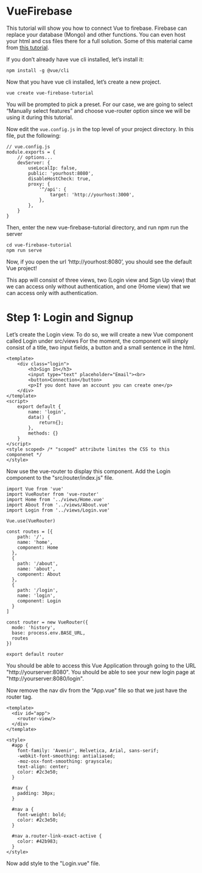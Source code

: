 # VueFirebase
This tutorial will show you how to connect Vue to firebase.  Firebase can replace your database (Mongo) and other functions.  You can even host your html and css files there for a full solution. Some of this material came from [this tutorial](https://blog.logrocket.com/vue-firebase-authentication/).

If you don’t already have vue cli installed, let’s install it:
```
npm install -g @vue/cli
```
Now that you have vue cli installed, let’s create a new project. 
```
vue create vue-firebase-tutorial
```
You will be prompted to pick a preset. For our case, we are going to select “Manually select features” and choose vue-router option since we will be using it during this tutorial. 

Now edit the `vue.config.js` in the top level of your project directory. In this file, put the following:

```
// vue.config.js
module.exports = {
    // options...
    devServer: {
        useLocalIp: false,
        public: 'yourhost:8080',
        disableHostCheck: true,
        proxy: {
            '^/api': {
                target: 'http://yourhost:3000',
            },
        },
    }
}
```
Then, enter the new vue-firebase-tutorial directory, and run npm run the server
```
cd vue-firebase-tutorial
npm run serve
```
Now, if you open the url ‘http://yourhost:8080’, you should see the default Vue project!

This app will consist of three views, two (Login view and Sign Up view) that we can access only without authentication, and one (Home view) that we can access only with authentication.

# Step 1: Login and Signup
Let’s create the Login view. To do so, we will create a new Vue component called Login under src/views
For the moment, the component will simply consist of a title, two input fields, a button and a small sentence in the html.

```
<template>
    <div class="login">
        <h3>Sign In</h3>
        <input type="text" placeholder="Email"><br>
        <button>Connection</button>
        <p>If you dont have an account you can create one</p>
    </div>
</template>
<script>
    export default {
        name: 'login',
        data() {
            return{};
        },
        methods: {}
    }
</script>
<style scoped> /* "scoped" attribute limites the CSS to this componenet */
</style>
```
Now use the vue-router to display this component.  Add the Login component to the "src/router/index.js" file.
```
import Vue from 'vue'
import VueRouter from 'vue-router'
import Home from '../views/Home.vue'
import About from '../views/About.vue'
import Login from '../views/Login.vue'

Vue.use(VueRouter)

const routes = [{
    path: '/',
    name: 'home',
    component: Home
  },
  {
    path: '/about',
    name: 'about',
    component: About
  },
  {
    path: '/login',
    name: 'login',
    component: Login
  }
]

const router = new VueRouter({
  mode: 'history',
  base: process.env.BASE_URL,
  routes
})

export default router
```

You should be able to access this Vue Application through going to the URL "http://yourserver:8080".  You should be able to see your new login page at "http://yourserver:8080/login".

Now remove the nav div from the "App.vue" file so that we just have the router tag.
```
<template>
  <div id="app">
    <router-view/>
  </div>
</template>

<style>
  #app {
    font-family: 'Avenir', Helvetica, Arial, sans-serif;
    -webkit-font-smoothing: antialiased;
    -moz-osx-font-smoothing: grayscale;
    text-align: center;
    color: #2c3e50;
  }

  #nav {
    padding: 30px;
  }

  #nav a {
    font-weight: bold;
    color: #2c3e50;
  }

  #nav a.router-link-exact-active {
    color: #42b983;
  }
</style>
```
Now add style to the "Login.vue" file.



